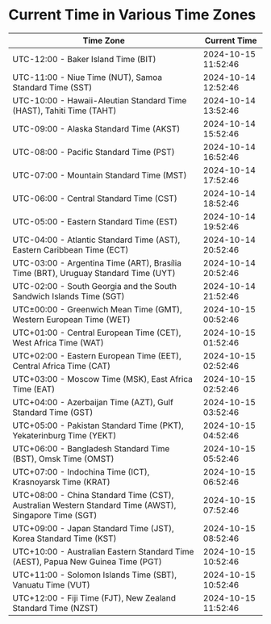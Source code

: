 # Current Time in Various Time Zones

| Time Zone | Current Time |
|-----------|--------------|
| UTC-12:00 - Baker Island Time (BIT) | 2024-10-15 11:52:46 |
| UTC-11:00 - Niue Time (NUT), Samoa Standard Time (SST) | 2024-10-14 12:52:46 |
| UTC-10:00 - Hawaii-Aleutian Standard Time (HAST), Tahiti Time (TAHT) | 2024-10-14 13:52:46 |
| UTC-09:00 - Alaska Standard Time (AKST) | 2024-10-14 15:52:46 |
| UTC-08:00 - Pacific Standard Time (PST) | 2024-10-14 16:52:46 |
| UTC-07:00 - Mountain Standard Time (MST) | 2024-10-14 17:52:46 |
| UTC-06:00 - Central Standard Time (CST) | 2024-10-14 18:52:46 |
| UTC-05:00 - Eastern Standard Time (EST) | 2024-10-14 19:52:46 |
| UTC-04:00 - Atlantic Standard Time (AST), Eastern Caribbean Time (ECT) | 2024-10-14 20:52:46 |
| UTC-03:00 - Argentina Time (ART), Brasília Time (BRT), Uruguay Standard Time (UYT) | 2024-10-14 20:52:46 |
| UTC-02:00 - South Georgia and the South Sandwich Islands Time (SGT) | 2024-10-14 21:52:46 |
| UTC±00:00 - Greenwich Mean Time (GMT), Western European Time (WET) | 2024-10-15 00:52:46 |
| UTC+01:00 - Central European Time (CET), West Africa Time (WAT) | 2024-10-15 01:52:46 |
| UTC+02:00 - Eastern European Time (EET), Central Africa Time (CAT) | 2024-10-15 02:52:46 |
| UTC+03:00 - Moscow Time (MSK), East Africa Time (EAT) | 2024-10-15 02:52:46 |
| UTC+04:00 - Azerbaijan Time (AZT), Gulf Standard Time (GST) | 2024-10-15 03:52:46 |
| UTC+05:00 - Pakistan Standard Time (PKT), Yekaterinburg Time (YEKT) | 2024-10-15 04:52:46 |
| UTC+06:00 - Bangladesh Standard Time (BST), Omsk Time (OMST) | 2024-10-15 05:52:46 |
| UTC+07:00 - Indochina Time (ICT), Krasnoyarsk Time (KRAT) | 2024-10-15 06:52:46 |
| UTC+08:00 - China Standard Time (CST), Australian Western Standard Time (AWST), Singapore Time (SGT) | 2024-10-15 07:52:46 |
| UTC+09:00 - Japan Standard Time (JST), Korea Standard Time (KST) | 2024-10-15 08:52:46 |
| UTC+10:00 - Australian Eastern Standard Time (AEST), Papua New Guinea Time (PGT) | 2024-10-15 10:52:46 |
| UTC+11:00 - Solomon Islands Time (SBT), Vanuatu Time (VUT) | 2024-10-15 10:52:46 |
| UTC+12:00 - Fiji Time (FJT), New Zealand Standard Time (NZST) | 2024-10-15 11:52:46 |
